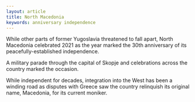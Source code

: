 ```yaml
---
layout: article
title: North Macedonia
keywords: anniversary independence
---
```


While other parts of former Yugoslavia threatened to fall apart, North Macedonia celebrated 2021 as the year marked the 30th anniversary of its peacefully-established independence.

A military parade through the capital of Skopje and celebrations across the country marked the occasion.

While independent for decades, integration into the West has been a winding road as disputes with Greece saw the country relinquish its original name, Macedonia, for its current moniker.
